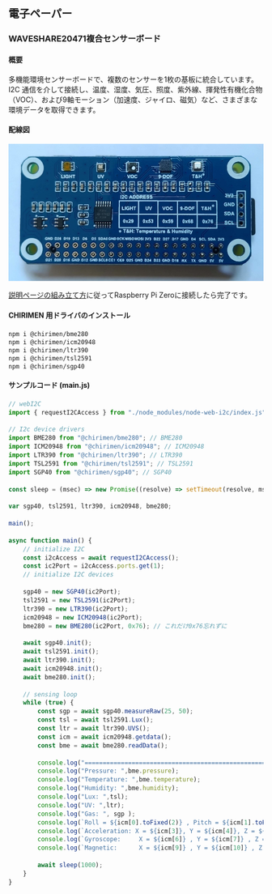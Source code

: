 ## 電子ペーパー

### WAVESHARE20471複合センサーボード

#### 概要

多機能環境センサーボードで、複数のセンサーを1枚の基板に統合しています。  
I2C 通信を介して接続し、温度、湿度、気圧、照度、紫外線、揮発性有機化合物（VOC）、および9軸モーション（加速度、ジャイロ、磁気）など、さまざまな環境データを取得できます。

#### 配線図

![](WAVESHARE-20471.jpg "ボードの写真")

[説明ページの組み立て方](https://www.waveshare.com/wiki/Environment_Sensor_HAT#Hardware_connection)に従ってRaspberry Pi Zeroに接続したら完了です。

#### CHIRIMEN 用ドライバのインストール

```shell
npm i @chirimen/bme280
npm i @chirimen/icm20948
npm i @chirimen/ltr390
npm i @chirimen/tsl2591
npm i @chirimen/sgp40
```

#### サンプルコード (main.js)

```javascript
// webI2C
import { requestI2CAccess } from "./node_modules/node-web-i2c/index.js";

// I2c device drivers
import BME280 from "@chirimen/bme280"; // BME280
import ICM20948 from "@chirimen/icm20948"; // ICM20948
import LTR390 from "@chirimen/ltr390"; // LTR390
import TSL2591 from "@chirimen/tsl2591"; // TSL2591
import SGP40 from "@chirimen/sgp40"; // SGP40

const sleep = (msec) => new Promise((resolve) => setTimeout(resolve, msec));

var sgp40, tsl2591, ltr390, icm20948, bme280;

main();

async function main() {
	// initialize I2C
	const i2cAccess = await requestI2CAccess();
	const ic2Port = i2cAccess.ports.get(1);
	// initialize I2C devices
	
	sgp40 = new SGP40(ic2Port);
	tsl2591 = new TSL2591(ic2Port);
	ltr390 = new LTR390(ic2Port);
	icm20948 = new ICM20948(ic2Port);
	bme280 = new BME280(ic2Port, 0x76); // これだけ0x76忘れずに

	await sgp40.init();
	await tsl2591.init();
	await ltr390.init();
	await icm20948.init();
	await bme280.init();

	// sensing loop
	while (true) {
		const sgp = await sgp40.measureRaw(25, 50);
		const tsl = await tsl2591.Lux();
		const ltr = await ltr390.UVS();
		const icm = await icm20948.getdata();
		const bme = await bme280.readData();
		
		console.log("=======================================================");
		console.log("Pressure: ",bme.pressure);
		console.log("Temperature: ",bme.temperature);
		console.log("Humidity: ",bme.humidity);
		console.log("Lux: ",tsl);
		console.log("UV: ",ltr);
		console.log("Gas: ", sgp );
		console.log(`Roll = ${icm[0].toFixed(2)} , Pitch = ${icm[1].toFixed(2)} , Yaw = ${icm[2].toFixed(2)}`);
		console.log(`Acceleration: X = ${icm[3]}, Y = ${icm[4]}, Z = ${icm[5]}`);
		console.log(`Gyroscope:     X = ${icm[6]} , Y = ${icm[7]} , Z = ${icm[8]}`);
		console.log(`Magnetic:      X = ${icm[9]} , Y = ${icm[10]} , Z = ${icm[11]}`);
		
		await sleep(1000);
	}
}
```
